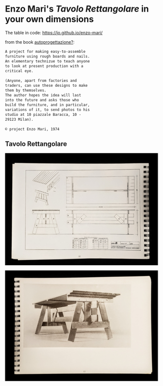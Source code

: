 # Enzo Mari's _Tavolo Rettangolare_ in your own dimensions

The table in code: https://jo.github.io/enzo-mari/


from the book [autoprogettazione?](resources/Enzo-Mari-Autoprogettazione2.pdf):

    A project for making easy-to-assemble
    furniture using rough boards and nails.
    An elementary technizue to teach anyone
    to look at present production with a
    critical eye.

    (Anyone, apart from factories and
    traders, can use these designs to make
    them by themselves.
    The author hopes the idea will last
    into the future and asks those who
    build the furniture, and in particular,
    variations of it, to send photos to his
    studio at 10 piazzale Baracca, 10 -
    29123 Milan).

    © project Enzo Mari, 1974


## Tavolo Rettangolare

![Drawing of table, including material list](./images/drawing.jpg)

![Photo of table](./images/photo.jpg)

